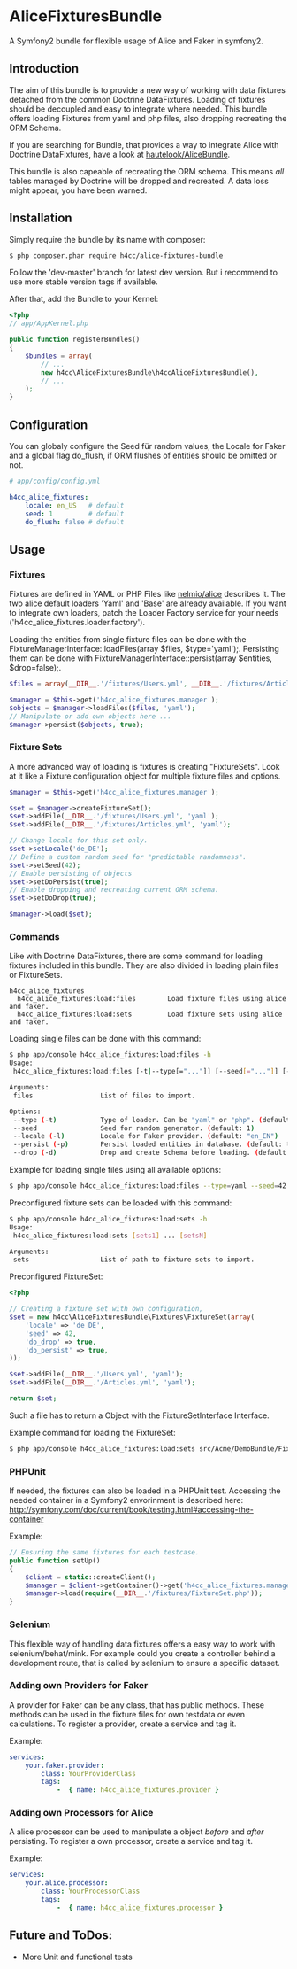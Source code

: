 AliceFixturesBundle
===================

A Symfony2 bundle for flexible usage of Alice and Faker in symfony2.

## Introduction

The aim of this bundle is to provide a new way of working with data fixtures detached from the common Doctrine DataFixtures.
Loading of fixtures should be decoupled and easy to integrate where needed.
This bundle offers loading Fixtures from yaml and php files, also dropping recreating the ORM Schema.

If you are searching for Bundle, that provides a way to integrate Alice with Doctrine DataFixtures, have a look at [hautelook/AliceBundle](https://github.com/hautelook/AliceBundle).

This bundle is also capeable of recreating the ORM schema.
This means _all_ tables managed by Doctrine will be dropped and recreated. A data loss might appear, you have been warned.


## Installation

Simply require the bundle by its name with composer:
```bash
$ php composer.phar require h4cc/alice-fixtures-bundle
```
Follow the 'dev-master' branch for latest dev version. But i recommend to use more stable version tags if available.


After that, add the Bundle to your Kernel:
```php
<?php
// app/AppKernel.php

public function registerBundles()
{
    $bundles = array(
        // ...
        new h4cc\AliceFixturesBundle\h4ccAliceFixturesBundle(),
        // ...
    );
}
```


## Configuration

You can globaly configure the Seed für random values, the Locale for Faker and a global flag do_flush, if ORM flushes of entities should be omitted or not.

```yaml
# app/config/config.yml

h4cc_alice_fixtures:
    locale: en_US   # default
    seed: 1         # default
    do_flush: false # default
```

## Usage

### Fixtures

Fixtures are defined in YAML or PHP Files like [nelmio/alice](https://github.com/nelmio/alice) describes it.
The two alice default loaders 'Yaml' and 'Base' are already available.
If you want to integrate own loaders, patch the Loader Factory service for your needs ('h4cc_alice_fixtures.loader.factory').

Loading the entities from single fixture files can be done with the FixtureManagerInterface::loadFiles(array $files, $type='yaml');.
Persisting them can be done with FixtureManagerInterface::persist(array $entities, $drop=false);.

```php
$files = array(__DIR__.'/fixtures/Users.yml', __DIR__.'/fixtures/Articles.yml');

$manager = $this->get('h4cc_alice_fixtures.manager');
$objects = $manager->loadFiles($files, 'yaml');
// Manipulate or add own objects here ...
$manager->persist($objects, true);
```

### Fixture Sets

A more advanced way of loading is fixtures is creating "FixtureSets".
Look at it like a Fixture configuration object for multiple fixture files and options.

```php
$manager = $this->get('h4cc_alice_fixtures.manager');

$set = $manager->createFixtureSet();
$set->addFile(__DIR__.'/fixtures/Users.yml', 'yaml');
$set->addFile(__DIR__.'/fixtures/Articles.yml', 'yaml');

// Change locale for this set only.
$set->setLocale('de_DE');
// Define a custom random seed for "predictable randomness".
$set->setSeed(42);
// Enable persisting of objects
$set->setDoPersist(true);
// Enable dropping and recreating current ORM schema.
$set->setDoDrop(true);

$manager->load($set);
```

### Commands

Like with Doctrine DataFixtures, there are some command for loading fixtures included in this bundle.
They are also divided in loading plain files or FixtureSets.

```
h4cc_alice_fixtures
  h4cc_alice_fixtures:load:files        Load fixture files using alice and faker.
  h4cc_alice_fixtures:load:sets         Load fixture sets using alice and faker.
```

Loading single files can be done with this command:
```bash
$ php app/console h4cc_alice_fixtures:load:files -h
Usage:
 h4cc_alice_fixtures:load:files [-t|--type[="..."]] [--seed[="..."]] [-l|--locale[="..."]] [-p|--persist[="..."]] [-d|--drop[="..."]] [files1] ... [filesN]

Arguments:
 files                 List of files to import.

Options:
 --type (-t)           Type of loader. Can be "yaml" or "php". (default: "yaml")
 --seed                Seed for random generator. (default: 1)
 --locale (-l)         Locale for Faker provider. (default: "en_EN")
 --persist (-p)        Persist loaded entities in database. (default: true)
 --drop (-d)           Drop and create Schema before loading. (default: false)
```

Example for loading single files using all available options:
```bash
$ php app/console h4cc_alice_fixtures:load:files --type=yaml --seed=42 --local=de_DE --persist=true --drop=true src/Acme/DemoBundle/Fixtures/Users.yml src/Acme/DemoBundle/Fixtures/Articles.yml
```

Preconfigured fixture sets can be loaded with this command:
```bash
$ php app/console h4cc_alice_fixtures:load:sets -h
Usage:
 h4cc_alice_fixtures:load:sets [sets1] ... [setsN]

Arguments:
 sets                  List of path to fixture sets to import.
```

Preconfigured FixtureSet:
```php
<?php

// Creating a fixture set with own configuration,
$set = new h4cc\AliceFixturesBundle\Fixtures\FixtureSet(array(
    'locale' => 'de_DE',
    'seed' => 42,
    'do_drop' => true,
    'do_persist' => true,
));

$set->addFile(__DIR__.'/Users.yml', 'yaml');
$set->addFile(__DIR__.'/Articles.yml', 'yaml');

return $set;
```
Such a file has to return a Object with the FixtureSetInterface Interface.


Example command for loading the FixtureSet:
```bash
$ php app/console h4cc_alice_fixtures:load:sets src/Acme/DemoBundle/Fixtures/UsersAndArticlesSet.php
```

### PHPUnit

If needed, the fixtures can also be loaded in a PHPUnit test.
Accessing the needed container in a Symfony2 envorinment is described here: http://symfony.com/doc/current/book/testing.html#accessing-the-container

Example:
```php
// Ensuring the same fixtures for each testcase.
public function setUp()
{
    $client = static::createClient();
    $manager = $client->getContainer()->get('h4cc_alice_fixtures.manager');
    $manager->load(require(__DIR__.'/fixtures/FixtureSet.php'));
}
```

### Selenium

This flexible way of handling data fixtures offers a easy way to work with selenium/behat/mink.
For example could you create a controller behind a development route, that is called by selenium to ensure a specific dataset.


### Adding own Providers for Faker

A provider for Faker can be any class, that has public methods.
These methods can be used in the fixture files for own testdata or even calculations.
To register a provider, create a service and tag it.

Example:
```yaml
services:
    your.faker.provider:
        class: YourProviderClass
        tags:
            -  { name: h4cc_alice_fixtures.provider }
```

### Adding own Processors for Alice

A alice processor can be used to manipulate a object _before_ and _after_ persisting.
To register a own processor, create a service and tag it.

Example:
```yaml
services:
    your.alice.processor:
        class: YourProcessorClass
        tags:
            -  { name: h4cc_alice_fixtures.processor }
```

## Future and ToDos:

- More Unit and functional tests
